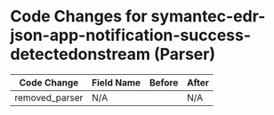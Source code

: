 # Code Changes for symantec-edr-json-app-notification-success-detectedonstream (Parser)

| Code Change | Field Name | Before | After |
|-------------|------------|--------|-------|
| removed_parser | N/A |  | N/A |